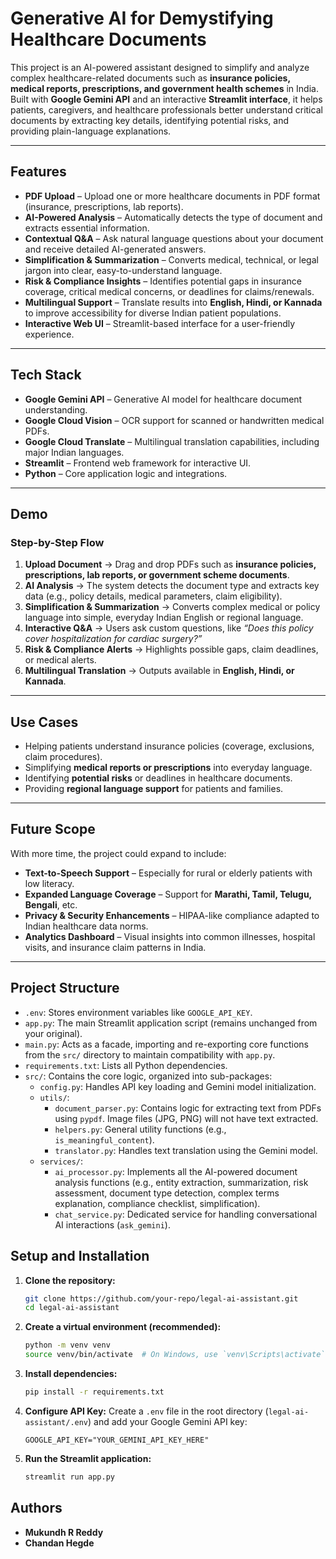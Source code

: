 # Generative AI for Demystifying Healthcare Documents

This project is an AI-powered assistant designed to simplify and analyze complex healthcare-related documents such as **insurance policies, medical reports, prescriptions, and government health schemes** in India. Built with **Google Gemini API** and an interactive **Streamlit interface**, it helps patients, caregivers, and healthcare professionals better understand critical documents by extracting key details, identifying potential risks, and providing plain-language explanations.

---

## Features
- **PDF Upload** – Upload one or more healthcare documents in PDF format (insurance, prescriptions, lab reports).  
- **AI-Powered Analysis** – Automatically detects the type of document and extracts essential information.  
- **Contextual Q&A** – Ask natural language questions about your document and receive detailed AI-generated answers.  
- **Simplification & Summarization** – Converts medical, technical, or legal jargon into clear, easy-to-understand language.  
- **Risk & Compliance Insights** – Identifies potential gaps in insurance coverage, critical medical concerns, or deadlines for claims/renewals.  
- **Multilingual Support** – Translate results into **English, Hindi, or Kannada** to improve accessibility for diverse Indian patient populations.  
- **Interactive Web UI** – Streamlit-based interface for a user-friendly experience.  

---

## Tech Stack
- **Google Gemini API** – Generative AI model for healthcare document understanding.  
- **Google Cloud Vision** – OCR support for scanned or handwritten medical PDFs.  
- **Google Cloud Translate** – Multilingual translation capabilities, including major Indian languages.  
- **Streamlit** – Frontend web framework for interactive UI.  
- **Python** – Core application logic and integrations.  

---

## Demo

### Step-by-Step Flow
1. **Upload Document** → Drag and drop PDFs such as **insurance policies, prescriptions, lab reports, or government scheme documents**.  
2. **AI Analysis** → The system detects the document type and extracts key data (e.g., policy details, medical parameters, claim eligibility).  
3. **Simplification & Summarization** → Converts complex medical or policy language into simple, everyday Indian English or regional language.  
4. **Interactive Q&A** → Users ask custom questions, like *“Does this policy cover hospitalization for cardiac surgery?”*  
5. **Risk & Compliance Alerts** → Highlights possible gaps, claim deadlines, or medical alerts.  
6. **Multilingual Translation** → Outputs available in **English, Hindi, or Kannada**.    
---

## Use Cases 
- Helping patients understand insurance policies (coverage, exclusions, claim procedures).
- Simplifying **medical reports or prescriptions** into everyday language.
- Identifying **potential risks** or deadlines in healthcare documents.  
- Providing **regional language support** for patients and families.  

---

## Future Scope 
With more time, the project could expand to include:    
- **Text-to-Speech Support** – Especially for rural or elderly patients with low literacy.  
- **Expanded Language Coverage** – Support for **Marathi, Tamil, Telugu, Bengali**, etc.   
- **Privacy & Security Enhancements** – HIPAA-like compliance adapted to Indian healthcare data norms.  
- **Analytics Dashboard** – Visual insights into common illnesses, hospital visits, and insurance claim patterns in India.  

---
## Project Structure

-   `.env`: Stores environment variables like `GOOGLE_API_KEY`.
-   `app.py`: The main Streamlit application script (remains unchanged from your original).
-   `main.py`: Acts as a facade, importing and re-exporting core functions from the `src/` directory to maintain compatibility with `app.py`.
-   `requirements.txt`: Lists all Python dependencies.
-   `src/`: Contains the core logic, organized into sub-packages:
    -   `config.py`: Handles API key loading and Gemini model initialization.
    -   `utils/`:
        -   `document_parser.py`: Contains logic for extracting text from PDFs using `pypdf`. Image files (JPG, PNG) will not have text extracted.
        -   `helpers.py`: General utility functions (e.g., `is_meaningful_content`).
        -   `translator.py`: Handles text translation using the Gemini model.
    -   `services/`:
        -   `ai_processor.py`: Implements all the AI-powered document analysis functions (e.g., entity extraction, summarization, risk assessment, document type detection, complex terms explanation, compliance checklist, simplification).
        -   `chat_service.py`: Dedicated service for handling conversational AI interactions (`ask_gemini`).

## Setup and Installation

1.  **Clone the repository:**
    ```bash
    git clone https://github.com/your-repo/legal-ai-assistant.git
    cd legal-ai-assistant
    ```
2.  **Create a virtual environment (recommended):**
    ```bash
    python -m venv venv
    source venv/bin/activate  # On Windows, use `venv\Scripts\activate`
    ```
3.  **Install dependencies:**
    ```bash
    pip install -r requirements.txt
    ```
4.  **Configure API Key:**
    Create a `.env` file in the root directory (`legal-ai-assistant/.env`) and add your Google Gemini API key:
    ```
    GOOGLE_API_KEY="YOUR_GEMINI_API_KEY_HERE"
    ```
5.  **Run the Streamlit application:**
    ```bash
    streamlit run app.py
    ```
## Authors
- **Mukundh R Reddy**  
- **Chandan Hegde**
